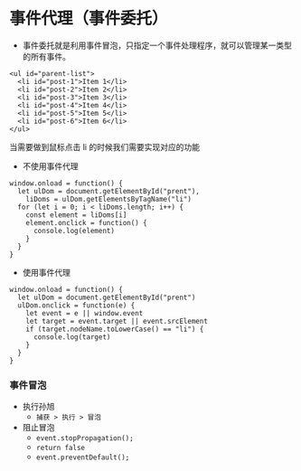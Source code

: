# 事件代理（事件委托）

- 事件委托就是利用事件冒泡，只指定一个事件处理程序，就可以管理某一类型的所有事件。

```dotnetcli
<ul id="parent-list">
  <li id="post-1">Item 1</li>
  <li id="post-2">Item 2</li>
  <li id="post-3">Item 3</li>
  <li id="post-4">Item 4</li>
  <li id="post-5">Item 5</li>
  <li id="post-6">Item 6</li>
</ul>
```

当需要做到鼠标点击 li 的时候我们需要实现对应的功能

- 不使用事件代理

```dotnetcli
window.onload = function() {
  let ulDom = document.getElementById("prent"),
    liDoms = ulDom.getElementsByTagName("li")
  for (let i = 0; i < liDoms.length; i++) {
    const element = liDoms[i]
    element.onclick = function() {
      console.log(element)
    }
  }
}
```

- 使用事件代理

```dotnetcli
window.onload = function() {
  let ulDom = document.getElementById("prent")
  ulDom.onclick = function(e) {
    let event = e || window.event
    let target = event.target || event.srcElement
    if (target.nodeName.toLowerCase() == "li") {
      console.log(target)
    }
  }
}
```

### 事件冒泡

- 执行孙旭
  - <code>捕获 > 执行 > 冒泡</code>
- 阻止冒泡
  - <code>event.stopPropagation();</code>
  - <code>return false</code>
  - <code>event.preventDefault(); </code>
